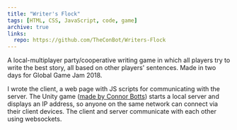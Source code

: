 ```yaml
---
title: "Writer's Flock"
tags: [HTML, CSS, JavaScript, code, game]
archive: true
links:
  repo: https://github.com/TheConBot/Writers-Flock
---
```

A local-multiplayer party/cooperative writing game in which all players try to write the best story, all based on other players' sentences. Made in two days for Global Game Jam 2018.

I wrote the client, a web page with JS scripts for communicating with the server. The Unity game ([made by Connor Botts](http://connor.games)) starts a local server and displays an IP address, so anyone on the same network can connect via their client devices. The client and server communicate with each other using websockets.